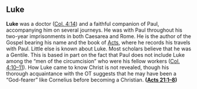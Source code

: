 
## Luke

**Luke** was a doctor ([Col. 4:14](https://www.esv.org/Colossians+4%3A14/)) and a faithful companion of Paul, accompanying him on several journeys. He was with Paul throughout his two-year imprisonments in both Caesarea and Rome. He is the author of the Gospel bearing his name and the book of [Acts](https://www.esv.org/Acts+1%3A1%E2%80%9328%3A31/), where he records his travels with Paul. Little else is known about Luke. Most scholars believe that he was a Gentile. This is based in part on the fact that Paul does not include Luke among the “men of the circumcision” who were his fellow workers ([Col. 4:10–11](https://www.esv.org/Colossians+4%3A10%E2%80%9311/)). How Luke came to know Christ is not revealed, though his thorough acquaintance with the OT suggests that he may have been a “God-fearer” like Cornelius before becoming a Christian. **([Acts 21:1–8](https://www.esv.org/Acts+21%3A1%E2%80%938/))**

